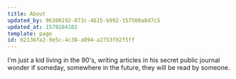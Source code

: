 ```yaml
---
title: About
updated_by: 96300192-873c-4615-b992-157508a8d7c5
updated_at: 1579284102
template: page
id: 62136fa2-9e5c-4c38-a894-a2753f02f5ff
---
```

I'm just a kid living in the 90's, writing articles in his secret public journal wonder if someday, somewhere in the future, they will be read by someone.